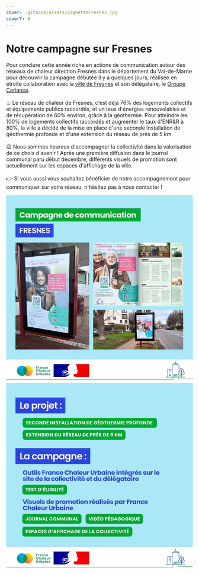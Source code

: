 ```yaml
---
cover: .gitbook/assets/vignetteFresnes.jpg
coverY: 0
---
```


# Notre campagne sur Fresnes

Pour conclure cette année riche en actions de communication autour des réseaux de chaleur direction Fresnes dans le département du Val-de-Marne pour découvrir la campagne débutée il y a quelques jours, réalisée en étroite collaboration avec la [ville de Fresnes](https://www.fresnes94.fr/vos-services/environnement-et-developpement-durable/geothermie/) et son délégataire, le [Groupe Coriance](https://sofrege.fr/).\
\
♨ Le réseau de chaleur de Fresnes, c'est déjà 76% des logements collectifs et équipements publics raccordés, et un taux d'énergies renouvelables et de récupération de 60% environ, grâce à la géothermie. Pour atteindre les 100% de logements collectifs raccordés et augmenter le taux d'ENR\&R à 80%, la ville a décidé de la mise en place d'une seconde installation de géothermie profonde et d'une extension du réseau de près de 5 km.\
\
😃 Nous sommes heureux d'accompagner la collectivité dans la valorisation de ce choix d'avenir ! Après une première diffusion dans le journal communal paru début décembre, différents visuels de promotion sont actuellement sur les espaces d'affichage de la ville.\
\
👉 Si vous aussi vous souhaitez bénéficier de notre accompagnement pour communiquer sur votre réseau, n'hésitez pas à nous contacter !

![](<.gitbook/assets/1 (1).jpg>)![](<.gitbook/assets/2 (1).jpg>)
